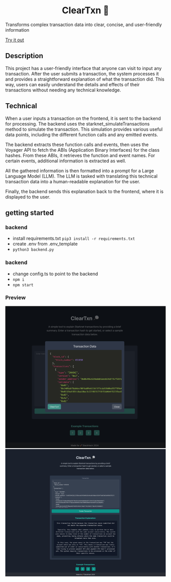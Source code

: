 <div align="center">
  <h1>ClearTxn 🔎</h1>
</div>

Transforms complex transaction data into clear, concise, and user-friendly information

[Try it out](https://cleartxn.xyz/)

## Description

This project has a user-friendly interface that anyone can visit to input any transaction. After the user submits a transaction, the system processes it and provides a straightforward explanation of what the transaction did. This way, users can easily understand the details and effects of their transactions without needing any technical knowledge.

## Technical

When a user inputs a transaction on the frontend, it is sent to the backend for processing. 
The backend uses the starknet_simulateTransactions method to simulate the transaction. This simulation provides various useful data points, including the different function calls and any emitted events.

The backend extracts these function calls and events, then uses the Voyager API to fetch the ABIs (Application Binary Interfaces) for the class hashes. From these ABIs, it retrieves the function and event names. For certain events, additional information is extracted as well.

All the gathered information is then formatted into a prompt for a Large Language Model (LLM). The LLM is tasked with translating this technical transaction data into a human-readable explanation for the user.

Finally, the backend sends this explanation back to the frontend, where it is displayed to the user.

## getting started

### backend

- install requirements.txt `pip3 install -r requirements.txt`
- create .env from .env_template
- `python3 backend.py`

### backend

- change config.ts to point to the backend
- `npm i`
- `npm start`

### Preview
<img src="images/screenshot2.png" alt="Screen1" width="700"/>
<img src="images/screenshot1.png" alt="Screen1" width="700"/>